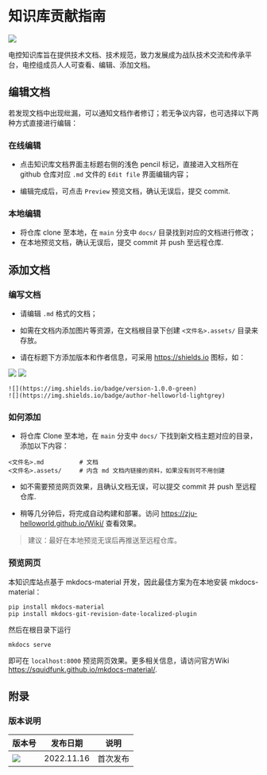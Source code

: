 # 知识库贡献指南

![](https://img.shields.io/badge/version-1.0.0-green)

电控知识库旨在提供技术文档、技术规范，致力发展成为战队技术交流和传承平台，电控组成员人人可查看、编辑、添加文档。



## 编辑文档

若发现文档中出现纰漏，可以通知文档作者修订；若无争议内容，也可选择以下两种方式直接进行编辑：

### 在线编辑

* 点击知识库文档界面主标题右侧的浅色 pencil 标记，直接进入文档所在 github 仓库对应 `.md` 文件的 `Edit file` 界面编辑内容；

* 编辑完成后，可点击 `Preview` 预览文档，确认无误后，提交 commit.

### 本地编辑

* 将仓库 clone 至本地，在 `main` 分支中 `docs/` 目录找到对应的文档进行修改；
* 在本地预览文档，确认无误后，提交 commit 并 push 至远程仓库.



## 添加文档

### 编写文档

* 请编辑 `.md` 格式的文档；

* 如需在文档内添加图片等资源，在文档根目录下创建 `<文件名>.assets/` 目录来存放。

* 请在标题下方添加版本和作者信息，可采用 <https://shields.io> 图标，如：

![](https://img.shields.io/badge/version-1.0.0-green)
![](https://img.shields.io/badge/author-helloworld-lightgrey)

```
![](https://img.shields.io/badge/version-1.0.0-green)
![](https://img.shields.io/badge/author-helloworld-lightgrey)
```
### 如何添加

* 将仓库 Clone 至本地，在 `main` 分支中 `docs/` 下找到新文档主题对应的目录，添加以下内容：

```shell
<文件名>.md          # 文档
<文件名>.assets/     # 内含 md 文档内链接的资料，如果没有则可不用创建
```

* 如不需要预览网页效果，且确认文档无误，可以提交 commit 并 push 至远程仓库. 

* 稍等几分钟后，将完成自动构建和部署。访问 <https://zju-helloworld.github.io/Wiki/> 查看效果。

> 建议：最好在本地预览无误后再推送至远程仓库。

### 预览网页

本知识库站点基于 mkdocs-material 开发，因此最佳方案为在本地安装 mkdocs-material：

```shell
pip install mkdocs-material
pip install mkdocs-git-revision-date-localized-plugin
```

然后在根目录下运行

```shell
mkdocs serve
```

即可在 `localhost:8000` 预览网页效果。更多相关信息，请访问官方Wiki <https://squidfunk.github.io/mkdocs-material/>.



## 附录

### 版本说明

| 版本号                                                       | 发布日期   | 说明           |
| ------------------------------------------------------------ | ---------- | -------------- |
| <img src = "https://img.shields.io/badge/version-1.0.0-green" > | 2022.11.16 | 首次发布 |